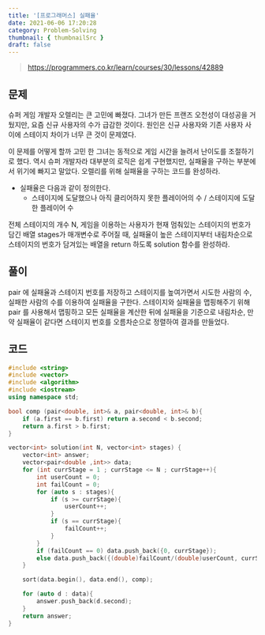 ```yaml
---
title: '[프로그래머스] 실패율'
date: 2021-06-06 17:20:28
category: Problem-Solving
thumbnail: { thumbnailSrc }
draft: false
---
```


> https://programmers.co.kr/learn/courses/30/lessons/42889

## 문제

슈퍼 게임 개발자 오렐리는 큰 고민에 빠졌다. 그녀가 만든 프랜즈 오천성이 대성공을 거뒀지만, 요즘 신규 사용자의 수가 급감한 것이다. 원인은 신규 사용자와 기존 사용자 사이에 스테이지 차이가 너무 큰 것이 문제였다.

이 문제를 어떻게 할까 고민 한 그녀는 동적으로 게임 시간을 늘려서 난이도를 조절하기로 했다. 역시 슈퍼 개발자라 대부분의 로직은 쉽게 구현했지만, 실패율을 구하는 부분에서 위기에 빠지고 말았다. 오렐리를 위해 실패율을 구하는 코드를 완성하라.

- 실패율은 다음과 같이 정의한다.
  - 스테이지에 도달했으나 아직 클리어하지 못한 플레이어의 수 / 스테이지에 도달한 플레이어 수

전체 스테이지의 개수 N, 게임을 이용하는 사용자가 현재 멈춰있는 스테이지의 번호가 담긴 배열 stages가 매개변수로 주어질 때, 실패율이 높은 스테이지부터 내림차순으로 스테이지의 번호가 담겨있는 배열을 return 하도록 solution 함수를 완성하라.

## 풀이

pair 에 실패율과 스테이지 번호를 저장하고 스테이지를 높여가면서 시도한 사람의 수, 실패한 사람의 수를 이용하여 실패율을 구한다. 스테이지와 실패율을 맵핑해주기 위해 pair 를 사용해서 맵핑하고 모든 실패율을 계산한 뒤에 실패율을 기준으로 내림차순, 만약 실패율이 같다면 스테이지 번호를 오름차순으로 정렬하여 결과를 만들었다.

## 코드

```cpp
#include <string>
#include <vector>
#include <algorithm>
#include <iostream>
using namespace std;

bool comp (pair<double, int>& a, pair<double, int>& b){
    if (a.first == b.first) return a.second < b.second;
    return a.first > b.first;
}

vector<int> solution(int N, vector<int> stages) {
    vector<int> answer;
    vector<pair<double ,int>> data;
    for (int currStage = 1 ; currStage <= N ; currStage++){
        int userCount = 0;
        int failCount = 0;
        for (auto s : stages){
            if (s >= currStage){
                userCount++;
            }
            if (s == currStage){
                failCount++;
            }
        }
        if (failCount == 0) data.push_back({0, currStage});
        else data.push_back({(double)failCount/(double)userCount, currStage});
    }

    sort(data.begin(), data.end(), comp);

    for (auto d : data){
        answer.push_back(d.second);
    }
    return answer;
}
```
